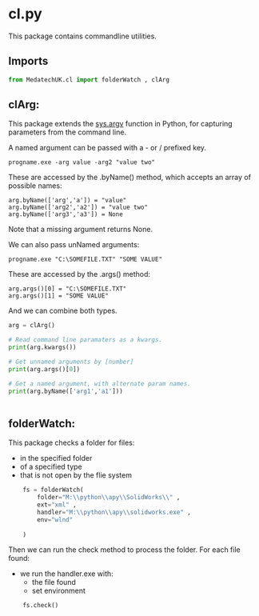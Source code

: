 # cl.py

This package contains commandline utilities.

## Imports
```python
from MedatechUK.cl import folderWatch , clArg

```

## clArg:
This package extends the [sys.argv](https://docs.python.org/3/library/sys.html "sys.argv") function in Python, for capturing parameters from the command line.

A named argument can be passed with a - or / prefixed key. 
```
progname.exe -arg value -arg2 "value two"
```

These are accessed by the .byName() method, which accepts an array of possible names:
```
arg.byName(['arg','a']) = "value"
arg.byName(['arg2','a2']) = "value two"
arg.byName(['arg3','a3']) = None
```
Note that a missing argument returns None.

We can also pass unNamed arguments:
```
progname.exe "C:\SOMEFILE.TXT" "SOME VALUE"
```

These are accessed by the .args() method:
```
arg.args()[0] = "C:\SOMEFILE.TXT"
arg.args()[1] = "SOME VALUE"
```

And we can combine both types.
```python    
arg = clArg()

# Read command line paramaters as a kwargs.
print(arg.kwargs())

# Get unnamed arguments by [number]
print(arg.args()[0])

# Get a named argument, with alternate param names.
print(arg.byName(['arg1','a1']))
	
```

## folderWatch:

This package checks a folder for files:
- in the specified folder
- of a specified type
- that is not open by the flie system	
```python
    fs = folderWatch(
		folder="M:\\python\\apy\\SolidWorks\\" , 
		ext="xml" ,
		handler="M:\\python\\apy\\solidworks.exe" , 
		env="wlnd"  
        
    )
```
Then we can run the check method to process the folder. For each file found:
- we run the handler.exe with:
	- the file found
	- set environment
```python	
    fs.check()
	
```